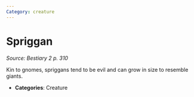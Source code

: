 ```yaml
---
Category: creature
---
```

# Spriggan  
*Source: Bestiary 2 p. 310*  

Kin to gnomes, spriggans tend to be evil and can grow in size to resemble giants.

- **Categories**: Creature